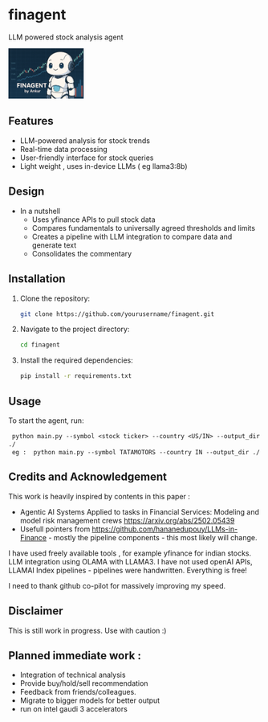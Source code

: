 
# finagent
 LLM powered stock analysis agent 
  <p align="">
  <img src="assets/logo.png" alt="Logo" width="150">
</p>


## Features
- LLM-powered analysis for stock trends
- Real-time data processing
- User-friendly interface for stock queries
- Light weight , uses in-device LLMs ( eg llama3:8b)

## Design
- In a nutshell 
    - Uses yfinance APIs to pull stock data
    - Compares fundamentals to universally agreed thresholds and limits
    - Creates a pipeline with LLM integration to compare data and generate text
    - Consolidates the commentary

## Installation
1. Clone the repository:
    ```bash
    git clone https://github.com/yourusername/finagent.git
    ```
2. Navigate to the project directory:
    ```bash
    cd finagent
    ```
3. Install the required dependencies:
    ```bash
    pip install -r requirements.txt
    ```

## Usage
To start the agent, run:
```
 python main.py --symbol <stock ticker> --country <US/IN> --output_dir ./
 eg :  python main.py --symbol TATAMOTORS --country IN --output_dir ./
 ```

## Credits and Acknowledgement 

This work is heavily inspired by contents in this paper : 

-   Agentic AI Systems Applied to tasks in Financial Services: Modeling and model
risk management crews https://arxiv.org/abs/2502.05439
-  Usefull pointers from https://github.com/hananedupouy/LLMs-in-Finance - mostly the pipeline components - this most likely will change.

I have used freely available tools , for example yfinance for indian stocks. LLM integration using OLAMA with LLAMA3. I have not used openAI APIs, LLAMAI Index pipelines - pipelines were handwritten. Everything is free!

I need to thank github co-pilot for massively improving my speed. 


 ## Disclaimer

 This is still work in progress. Use with caution :)

## Planned immediate work :
 - Integration of technical analysis 
 - Provide buy/hold/sell recommendation
 - Feedback from friends/colleagues.
 - Migrate to bigger models for better output 
 - run on intel gaudi 3 accelerators